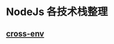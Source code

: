 # NodeJs 各技术栈整理

## [cross-env](https://github.com/SublimeCT/note/blob/master/JS/NodeJs/Note_doc/cross-env.md)

